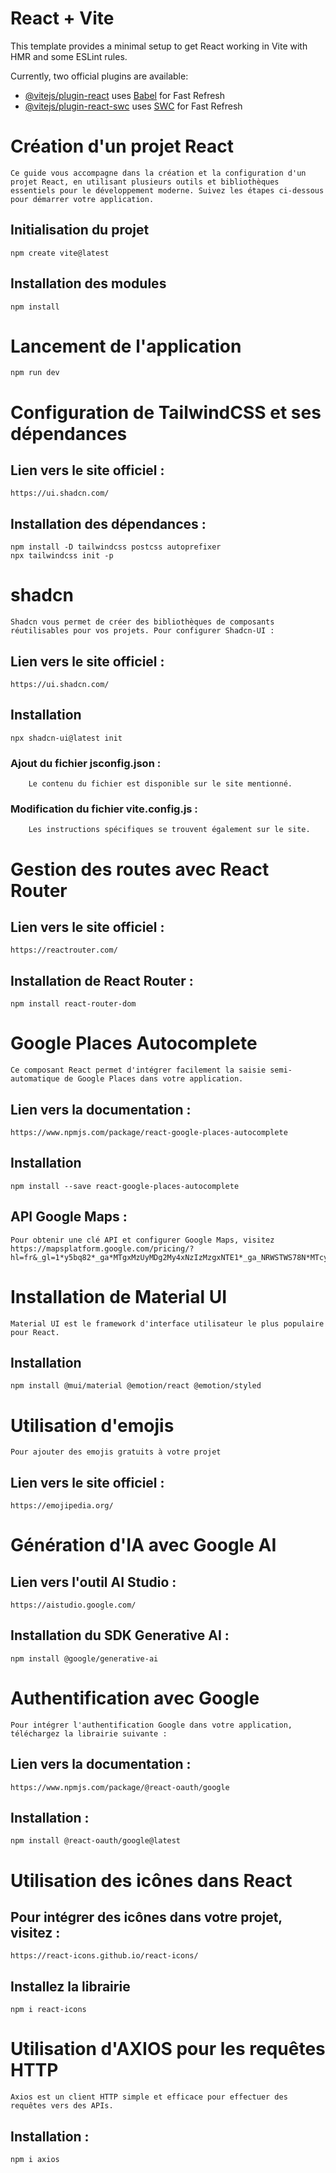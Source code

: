 # React + Vite

This template provides a minimal setup to get React working in Vite with HMR and some ESLint rules.

Currently, two official plugins are available:

- [@vitejs/plugin-react](https://github.com/vitejs/vite-plugin-react/blob/main/packages/plugin-react/README.md) uses [Babel](https://babeljs.io/) for Fast Refresh
- [@vitejs/plugin-react-swc](https://github.com/vitejs/vite-plugin-react-swc) uses [SWC](https://swc.rs/) for Fast Refresh


# Création d'un projet React 
    Ce guide vous accompagne dans la création et la configuration d'un projet React, en utilisant plusieurs outils et bibliothèques essentiels pour le développement moderne. Suivez les étapes ci-dessous pour démarrer votre application.
## Initialisation du projet
    npm create vite@latest

## Installation des modules
    npm install

# Lancement de l'application
    npm run dev

# Configuration de TailwindCSS et ses dépendances
## Lien vers le site officiel :
    https://ui.shadcn.com/
## Installation des dépendances :    
    npm install -D tailwindcss postcss autoprefixer
    npx tailwindcss init -p

# shadcn
    Shadcn vous permet de créer des bibliothèques de composants réutilisables pour vos projets. Pour configurer Shadcn-UI :
## Lien vers le site officiel :
    https://ui.shadcn.com/

## Installation
    npx shadcn-ui@latest init
###    Ajout du fichier jsconfig.json : 
        Le contenu du fichier est disponible sur le site mentionné.
###    Modification du fichier vite.config.js : 
        Les instructions spécifiques se trouvent également sur le site.

# Gestion des routes avec React Router
## Lien vers le site officiel :
    https://reactrouter.com/

## Installation de React Router :
    npm install react-router-dom

# Google Places Autocomplete
    Ce composant React permet d'intégrer facilement la saisie semi-automatique de Google Places dans votre application.

## Lien vers la documentation :   
    https://www.npmjs.com/package/react-google-places-autocomplete

## Installation
    npm install --save react-google-places-autocomplete

## API Google Maps :
    Pour obtenir une clé API et configurer Google Maps, visitez 
    https://mapsplatform.google.com/pricing/?hl=fr&_gl=1*y5bq82*_ga*MTgxMzUyMDg2My4xNzIzMzgxNTE1*_ga_NRWSTWS78N*MTcyMzM4MTUxNi4xLjEuMTcyMzM4MjEwNC4wLjAuMA..

# Installation de Material UI
    Material UI est le framework d'interface utilisateur le plus populaire pour React.
## Installation
    npm install @mui/material @emotion/react @emotion/styled

#  Utilisation d'emojis
    Pour ajouter des emojis gratuits à votre projet
## Lien vers le site officiel :
    https://emojipedia.org/


# Génération d'IA avec Google AI
## Lien vers l'outil AI Studio :
    https://aistudio.google.com/

## Installation du SDK Generative AI :
    npm install @google/generative-ai

# Authentification avec Google
    Pour intégrer l'authentification Google dans votre application, téléchargez la librairie suivante :
## Lien vers la documentation :
    https://www.npmjs.com/package/@react-oauth/google

## Installation  :
    npm install @react-oauth/google@latest

# Utilisation des icônes dans React
## Pour intégrer des icônes dans votre projet, visitez :
    https://react-icons.github.io/react-icons/

## Installez la librairie
    npm i react-icons

# Utilisation d'AXIOS pour les requêtes HTTP
    Axios est un client HTTP simple et efficace pour effectuer des requêtes vers des APIs.
## Installation  :
    npm i axios 
